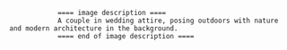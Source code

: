 
                ==== image description ====
                A couple in wedding attire, posing outdoors with nature and modern architecture in the background.
                ==== end of image description ====
                